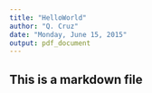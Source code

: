 ```yaml
---
title: "HelloWorld"
author: "Q. Cruz"
date: "Monday, June 15, 2015"
output: pdf_document
---
```


## This is a markdown file


